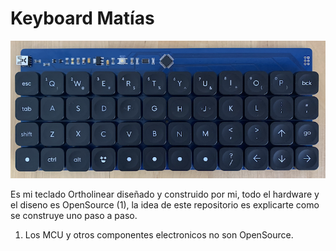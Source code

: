 # Keyboard Matías

![](https://github.com/nstrappazzonc/keyboard/blob/main/assets/KeyboardV1.0Front.png?raw=true)

Es mi teclado Ortholinear diseñado y construido por mi, todo el hardware y el diseno es OpenSource (1), la idea de este repositorio es explicarte como se construye uno paso a paso.

1. Los MCU y otros componentes electronicos no son OpenSource.
